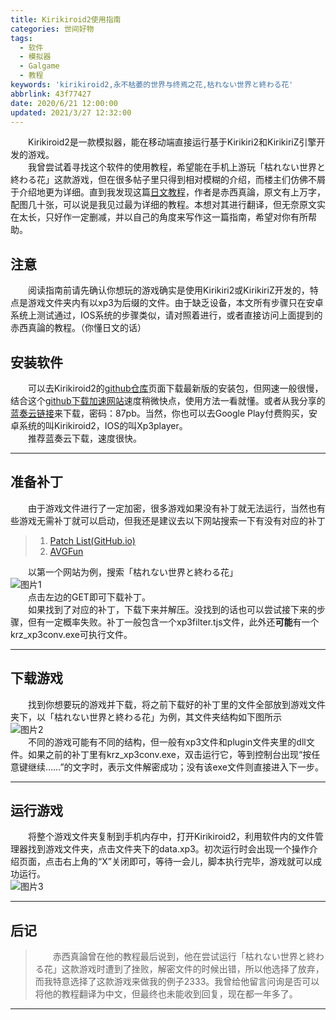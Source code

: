 ```yaml
---
title: Kirikiroid2使用指南
categories: 世间好物
tags: 
  - 软件
  - 模拟器
  - Galgame
  - 教程
keywords: 'kirikiroid2,永不枯萎的世界与终焉之花,枯れない世界と終わる花'
abbrlink: 43f77427
date: 2020/6/21 12:00:00
updated: 2021/3/27 12:32:00
---
```


&emsp;&emsp;Kirikiroid2是一款模拟器，能在移动端直接运行基于Kirikiri2和KirikiriZ引擎开发的游戏。  
&emsp;&emsp;我曾尝试着寻找这个软件的使用教程，希望能在手机上游玩「枯れない世界と終わる花」这款游戏，但在很多帖子里只得到相对模糊的介绍，而楼主们仿佛不屑于介绍地更为详细。直到我发现这篇[日文教程][1]，作者是赤西真論，原文有上万字，配图几十张，可以说是我见过最为详细的教程。本想对其进行翻译，但无奈原文实在太长，只好作一定删减，并以自己的角度来写作这一篇指南，希望对你有所帮助。    

<!-- more -->

## **注意**
&emsp;&emsp;阅读指南前请先确认你想玩的游戏确实是使用Kirikiri2或KirikiriZ开发的，特点是游戏文件夹内有以xp3为后缀的文件。由于缺乏设备，本文所有步骤只在安卓系统上测试通过，IOS系统的步骤类似，请对照着进行，或者直接访问上面提到的赤西真論的教程。（你懂日文的话）


## 安装软件

&emsp;&emsp;可以去Kirikiroid2的[github仓库][2]页面下载最新版的安装包，但网速一般很慢，结合这个[github下载加速网站][3]速度稍微快点，使用方法一看就懂。或者从我分享的[蓝奏云链接][4]来下载，密码：87pb。当然，你也可以去Google Play付费购买，安卓系统的叫Kirikiroid2，IOS的叫Xp3player。   
&emsp;&emsp;推荐蓝奏云下载，速度很快。

---


## 准备补丁

&emsp;&emsp;由于游戏文件进行了一定加密，很多游戏如果没有补丁就无法运行，当然也有些游戏无需补丁就可以启动，但我还是建议去以下网站搜索一下有没有对应的补丁  
 
> 1. [Patch List(GitHub.io)][5]  
> 2. [AVGFun][6]  

&emsp;&emsp;以第一个网站为例，搜索「枯れない世界と終わる花」  
![图片1][7]  
&emsp;&emsp;点击左边的GET即可下载补丁。  
&emsp;&emsp;如果找到了对应的补丁，下载下来并解压。没找到的话也可以尝试接下来的步骤，但有一定概率失败。补丁一般包含一个xp3filter.tjs文件，此外还**可能**有一个krz_xp3conv.exe可执行文件。

---


## 下载游戏

&emsp;&emsp;找到你想要玩的游戏并下载，将之前下载好的补丁里的文件全部放到游戏文件夹下，以「枯れない世界と終わる花」为例，其文件夹结构如下图所示  
![图片2][8]  
&emsp;&emsp;不同的游戏可能有不同的结构，但一般有xp3文件和plugin文件夹里的dll文件。如果之前的补丁里有krz_xp3conv.exe，双击运行它，等到控制台出现“按任意键继续……”的文字时，表示文件解密成功；没有该exe文件则直接进入下一步。  

---


## 运行游戏

&emsp;&emsp;将整个游戏文件夹复制到手机内存中，打开Kirikiroid2，利用软件内的文件管理器找到游戏文件夹，点击文件夹下的data.xp3。初次运行时会出现一个操作介绍页面，点击右上角的“X”关闭即可，等待一会儿，脚本执行完毕，游戏就可以成功运行。  
![图片3][9]  

---


## 后记

> &emsp;&emsp;赤西真論曾在他的教程最后说到，他在尝试运行「枯れない世界と終わる花」这款游戏时遭到了挫败，解密文件的时候出错，所以他选择了放弃，而我特意选择了这款游戏来做我的例子2333。我曾给他留言问询是否可以将他的教程翻译为中文，但最终也未能收到回复，现在都一年多了。

---

[1]: https://www.marron.work/2017/03/95/ "(完全版？)Kirikiroid2とXP3Playerの使い方"
[2]: https://github.com/zeas2/Kirikiroid2/releases "下载"
[3]: https://shrill-pond-3e81.hunsh.workers.dev/ "文件下载加速"
[4]: https://wws.lanzous.com/b01hgaaaf "密码：87pb"
[5]: https://zeas2.github.io/Kirikiroid2_patch/patch/ "Kirikiroid2项目作者个人博客"
[6]: http://avgfun.net/viewforum.php?f=4&sid=c0406ca29618c05c53c262823d3a115e "未验证"
[7]: https://cdn.jsdelivr.net/gh/zhizunjiege/cdn/img/post/kirikiroid2/1.png
[8]: https://cdn.jsdelivr.net/gh/zhizunjiege/cdn/img/post/kirikiroid2/2.png
[9]: https://cdn.jsdelivr.net/gh/zhizunjiege/cdn/img/post/kirikiroid2/3.png